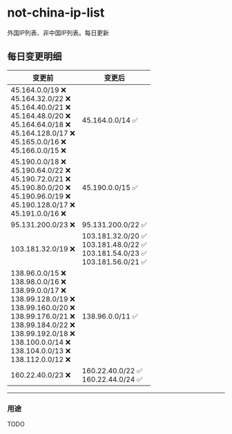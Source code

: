 # not-china-ip-list
外国IP列表、非中国IP列表。每日更新

每日变更明细
--------------------
|  变更前   | 变更后 |
|  ----  | ----  |
|  45.164.0.0/19 :x: <br> 45.164.32.0/22 :x: <br> 45.164.40.0/21 :x: <br> 45.164.48.0/20 :x: <br> 45.164.64.0/18 :x: <br> 45.164.128.0/17 :x: <br> 45.165.0.0/16 :x: <br> 45.166.0.0/15 :x: <br> | 45.164.0.0/14 :white_check_mark: | 
|  45.190.0.0/18 :x: <br> 45.190.64.0/22 :x: <br> 45.190.72.0/21 :x: <br> 45.190.80.0/20 :x: <br> 45.190.96.0/19 :x: <br> 45.190.128.0/17 :x: <br> 45.191.0.0/16 :x: <br> | 45.190.0.0/15 :white_check_mark: | 
|  95.131.200.0/23 :x:  | 95.131.200.0/22 :white_check_mark: | 
|  103.181.32.0/19 :x:  | 103.181.32.0/20 :white_check_mark: <br> 103.181.48.0/22 :white_check_mark: <br> 103.181.54.0/23 :white_check_mark: <br> 103.181.56.0/21 :white_check_mark: <br>  | 
|  138.96.0.0/15 :x: <br> 138.98.0.0/16 :x: <br> 138.99.0.0/17 :x: <br> 138.99.128.0/19 :x: <br> 138.99.160.0/20 :x: <br> 138.99.176.0/21 :x: <br> 138.99.184.0/22 :x: <br> 138.99.192.0/18 :x: <br> 138.100.0.0/14 :x: <br> 138.104.0.0/13 :x: <br> 138.112.0.0/12 :x: <br> | 138.96.0.0/11 :white_check_mark: | 
|  160.22.40.0/23 :x:  | 160.22.40.0/22 :white_check_mark: <br> 160.22.44.0/24 :white_check_mark: <br>  | 

--------------------
### 用途
TODO
